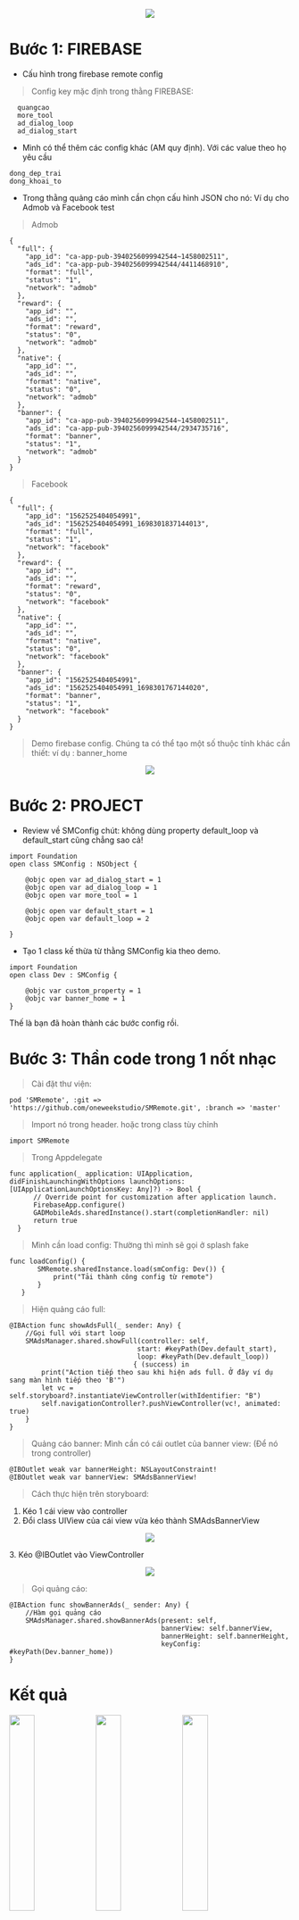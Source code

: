<p align="center"><img src="screenshot/logo.png" width = "auto", height = "auto" ></p>

Bước 1: FIREBASE
=====
- Cấu hình trong firebase remote config
> Config key mặc định trong thằng FIREBASE:
````
  quangcao
  more_tool
  ad_dialog_loop
  ad_dialog_start
````
- Mình có thể thêm các config khác (AM quy định). Với các value theo họ yêu cầu
````
dong_dep_trai
dong_khoai_to
````

- Trong thằng quảng cáo mình cần chọn cấu hình JSON cho nó: Ví dụ cho Admob và Facebook test
>Admob
````
{
  "full": {
    "app_id": "ca-app-pub-3940256099942544~1458002511",
    "ads_id": "ca-app-pub-3940256099942544/4411468910",
    "format": "full",
    "status": "1",
    "network": "admob"
  },
  "reward": {
    "app_id": "",
    "ads_id": "",
    "format": "reward",
    "status": "0",
    "network": "admob"
  },
  "native": {
    "app_id": "",
    "ads_id": "",
    "format": "native",
    "status": "0",
    "network": "admob"
  },
  "banner": {
    "app_id": "ca-app-pub-3940256099942544~1458002511",
    "ads_id": "ca-app-pub-3940256099942544/2934735716",
    "format": "banner",
    "status": "1",
    "network": "admob"
  }
}
````
> Facebook
````
{
  "full": {
    "app_id": "1562525404054991",
    "ads_id": "1562525404054991_1698301837144013",
    "format": "full",
    "status": "1",
    "network": "facebook"
  },
  "reward": {
    "app_id": "",
    "ads_id": "",
    "format": "reward",
    "status": "0",
    "network": "facebook"
  },
  "native": {
    "app_id": "",
    "ads_id": "",
    "format": "native",
    "status": "0",
    "network": "facebook"
  },
  "banner": {
    "app_id": "1562525404054991",
    "ads_id": "1562525404054991_1698301767144020",
    "format": "banner",
    "status": "1",
    "network": "facebook"
  }
}
````
> Demo firebase config. Chúng ta có thể tạo một số thuộc tính khác cần thiết: ví dụ : banner_home
<p align="center"><img src="screenshot/step1.png" width = "auto", height = "auto" ></p>

Bước 2: PROJECT
=====
- Review về SMConfig chút: không dùng property default_loop và default_start cũng chẳng sao cả!
````
import Foundation
open class SMConfig : NSObject {

    @objc open var ad_dialog_start = 1
    @objc open var ad_dialog_loop = 1
    @objc open var more_tool = 1

    @objc open var default_start = 1
    @objc open var default_loop = 2

}
````
- Tạo 1 class kế thừa từ thằng SMConfig kia theo demo.
````
import Foundation
open class Dev : SMConfig {

    @objc var custom_property = 1
    @objc var banner_home = 1
}

````
Thế là bạn đã hoàn thành các bước config rồi.

Bước 3: Thần code trong 1 nốt nhạc
====
> Cài đặt thư viện:
````
pod 'SMRemote', :git => 'https://github.com/oneweekstudio/SMRemote.git', :branch => 'master'

````
> Import nó trong header. hoặc trong class tùy chỉnh
````
import SMRemote

````
> Trong Appdelegate
````
func application(_ application: UIApplication, didFinishLaunchingWithOptions launchOptions: [UIApplicationLaunchOptionsKey: Any]?) -> Bool {
      // Override point for customization after application launch.
      FirebaseApp.configure()
      GADMobileAds.sharedInstance().start(completionHandler: nil)
      return true
  }
````

> Mình cần load config: Thường thì mình sẽ gọi ở splash fake
````
func loadConfig() {
       SMRemote.sharedInstance.load(smConfig: Dev()) {
           print("Tải thành công config từ remote")
       }
   }
````


> Hiện quảng cáo full:
````
@IBAction func showAdsFull(_ sender: Any) {
    //Gọi full với start loop
    SMAdsManager.shared.showFull(controller: self,
                                start: #keyPath(Dev.default_start),
                                loop: #keyPath(Dev.default_loop))
                               { (success) in
        print("Action tiếp theo sau khi hiện ads full. Ở đây ví dụ sang màn hình tiếp theo 'B'")
        let vc = self.storyboard?.instantiateViewController(withIdentifier: "B")
        self.navigationController?.pushViewController(vc!, animated: true)
    }
}
````
> Quảng cáo banner: Mình cần có cái outlet của banner view: (Để nó trong controller)
````
@IBOutlet weak var bannerHeight: NSLayoutConstraint!
@IBOutlet weak var bannerView: SMAdsBannerView!
````
> Cách thực hiện trên storyboard:
1. Kéo 1 cái view vào controller
2. Đổi class UIView của cái view vừa kéo thành SMAdsBannerView
<p align="center"><img src="screenshot/step2.png" width = "auto", height = "auto" ></p>
3. Kéo @IBOutlet vào ViewController
<p align="center"><img src="screenshot/step3.png" width = "auto", height = "auto" ></p>

> Gọi quảng cáo:
````
@IBAction func showBannerAds(_ sender: Any) {
    //Hàm gọi quảng cáo
    SMAdsManager.shared.showBannerAds(present: self,
                                      bannerView: self.bannerView,
                                      bannerHeight: self.bannerHeight,
                                      keyConfig: #keyPath(Dev.banner_home))
}
````
Kết quả
====
<p>
<img src="screenshot/step4.png" width = "30%", height = "auto" >
<img src="screenshot/step5.png" width = "30%", height = "auto" >
<img src="screenshot/step6.png" width = "30%", height = "auto" >
</p>


Advance - Mediation ( Đang phát triển - Thử nghiệm  )
====
Đổi "network" trong mã json "quangcao" thành "mediation"

Đổi pod file thành branh dev

pod 'SMRemote', :git => 'https://github.com/oneweekstudio/SMRemote.git', :branch => 'dev'
